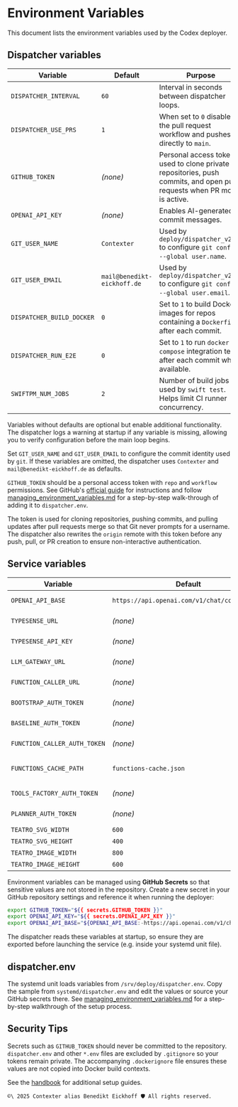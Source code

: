 # Environment Variables

This document lists the environment variables used by the Codex deployer.

## Dispatcher variables

| Variable | Default | Purpose |
|----------|---------|---------|
| `DISPATCHER_INTERVAL` | `60` | Interval in seconds between dispatcher loops. |
| `DISPATCHER_USE_PRS` | `1` | When set to `0` disables the pull request workflow and pushes directly to `main`. |
| `GITHUB_TOKEN` | _(none)_ | Personal access token used to clone private repositories, push commits, and open pull requests when PR mode is active. |
| `OPENAI_API_KEY` | _(none)_ | Enables AI-generated commit messages. |
| `GIT_USER_NAME` | `Contexter` | Used by `deploy/dispatcher_v2.py` to configure `git config --global user.name`. |
| `GIT_USER_EMAIL` | `mail@benedikt-eickhoff.de` | Used by `deploy/dispatcher_v2.py` to configure `git config --global user.email`. |
| `DISPATCHER_BUILD_DOCKER` | `0` | Set to `1` to build Docker images for repos containing a `Dockerfile` after each commit. |
| `DISPATCHER_RUN_E2E` | `0` | Set to `1` to run `docker compose` integration tests after each commit when available. |
| `SWIFTPM_NUM_JOBS` | `2` | Number of build jobs used by `swift test`. Helps limit CI runner concurrency. |

Variables without defaults are optional but enable additional functionality. The dispatcher logs a warning at startup if any variable is missing, allowing you to verify configuration before the main loop begins.

Set `GIT_USER_NAME` and `GIT_USER_EMAIL` to configure the commit identity used by `git`. If these variables are omitted, the dispatcher uses `Contexter` and `mail@benedikt-eickhoff.de` as defaults.

`GITHUB_TOKEN` should be a personal access token with `repo` and `workflow` permissions. See GitHub's [official guide](https://docs.github.com/en/authentication/keeping-your-account-and-data-secure/creating-a-personal-access-token) for instructions and follow [managing_environment_variables.md](managing_environment_variables.md) for a step-by-step walk-through of adding it to `dispatcher.env`.

The token is used for cloning repositories, pushing commits, and pulling updates after pull requests merge so that Git never prompts for a username. The dispatcher also rewrites the `origin` remote with this token before any push, pull, or PR creation to ensure non-interactive authentication.

## Service variables

| Variable | Default | Purpose |
|----------|---------|---------|
| `OPENAI_API_BASE` | `https://api.openai.com/v1/chat/completions` | Override for the OpenAI API endpoint. Used by `repos/fountainai/Generated/Server/llm-gateway/Handlers.swift`. |
| `TYPESENSE_URL` | _(none)_ | Base URL for a running Typesense instance. Used by `repos/typesense-codex/scripts/bootstrap_typesense.py`. |
| `TYPESENSE_API_KEY` | _(none)_ | API key for Typesense. Used by `repos/typesense-codex/scripts/bootstrap_typesense.py`. |
| `LLM_GATEWAY_URL` | _(none)_ | Base URL for the LLM Gateway used by the Planner service. Used by `repos/fountainai/Generated/Server/planner/LLMGatewayClient.swift`. |
| `FUNCTION_CALLER_URL` | _(none)_ | Base URL for the Function Caller service invoked by the Planner. Used by `repos/fountainai/Generated/Server/planner/LocalFunctionCallerClient.swift`. |
| `BOOTSTRAP_AUTH_TOKEN` | _(none)_ | Optional bearer token required by the Bootstrap service. Used by `repos/fountainai/Generated/Server/bootstrap/HTTPKernel.swift`. |
| `BASELINE_AUTH_TOKEN` | _(none)_ | Optional bearer token required by the Baseline Awareness service. Used by `repos/fountainai/Generated/Server/baseline-awareness/HTTPKernel.swift`. |
| `FUNCTION_CALLER_AUTH_TOKEN` | _(none)_ | Optional bearer token required by the Function Caller service. Used by `repos/fountainai/Generated/Server/function-caller/HTTPKernel.swift`. |
| `FUNCTIONS_CACHE_PATH` | `functions-cache.json` | Path to persist cached function definitions for the Function Caller and Tools Factory. Used by `repos/fountainai/Generated/Server/Shared/TypesenseClient.swift`. |
| `TOOLS_FACTORY_AUTH_TOKEN` | _(none)_ | Optional bearer token required by the Tools Factory service. Used by `repos/fountainai/Generated/Server/tools-factory/HTTPKernel.swift`. |
| `PLANNER_AUTH_TOKEN` | _(none)_ | Optional bearer token required by the Planner service. Used by `repos/fountainai/Generated/Server/planner/HTTPKernel.swift`. |
| `TEATRO_SVG_WIDTH` | `600` | Default width for `SVGRenderer` output. |
| `TEATRO_SVG_HEIGHT` | `400` | Default height for `SVGRenderer` output. |
| `TEATRO_IMAGE_WIDTH` | `800` | Default width for `ImageRenderer` when Cairo is available. |
| `TEATRO_IMAGE_HEIGHT` | `600` | Default height for `ImageRenderer` when Cairo is available. |

Environment variables can be managed using **GitHub Secrets** so that sensitive values are not stored in the repository. Create a new secret in your GitHub repository settings and reference it when running the deployer:

```bash
export GITHUB_TOKEN="${{ secrets.GITHUB_TOKEN }}"
export OPENAI_API_KEY="${{ secrets.OPENAI_API_KEY }}"
export OPENAI_API_BASE="${OPENAI_API_BASE:-https://api.openai.com/v1/chat/completions}"
```

The dispatcher reads these variables at startup, so ensure they are exported before launching the service (e.g. inside your systemd unit file).

## dispatcher.env

The systemd unit loads variables from `/srv/deploy/dispatcher.env`. Copy the sample from `systemd/dispatcher.env` and edit the values or source your GitHub secrets there. See [managing_environment_variables.md](managing_environment_variables.md) for a step-by-step walkthrough of the setup process.

## Security Tips

Secrets such as `GITHUB_TOKEN` should never be committed to the repository. `dispatcher.env` and other `*.env` files are excluded by `.gitignore` so your tokens remain private. The accompanying `.dockerignore` file ensures these values are not copied into Docker build contexts.

See the [handbook](handbook/README.md) for additional setup guides.

````text
©\ 2025 Contexter alias Benedikt Eickhoff 🛡️ All rights reserved.
````
